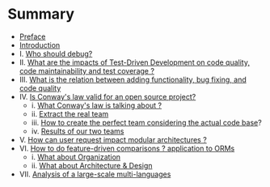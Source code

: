 # Summary

* [Preface](README.md)
* [Introduction](Introduction.md)
* I. [Who should debug?](who-should-debug.md) 
* II. [What are the impacts of Test-Driven Development on code quality, code maintainability and test coverage ?](what-are-the-impacts-of-test-driven-development-on-code-quality-code-maintainability-and-test-coverage-.md) 
* III. [What is the relation between adding functionality, bug fixing, and code quality](what-is-the-relation-between-adding-functionality-bug-fixing-and-code-quality.md)
* IV. [Is Conway's law valid for an open source project?](what-is-the-impact-of-the-structure-teams-organisation-on-the-code-and-vice-versa-.md)    
  * i. [What Conway's law is talking about ?](verify-the-suitability-between-the-ideal-teams-and-those-extracted-from-the-project-documentation.md)     
  * ii. [Extract the real team](final-version-what-about-the-team-structure.md)     
  * iii. [How to create the perfect team considering the actual code base](o.md)?     
  * iv. [Results of our two teams](a.md)
* V. [How can user request impact modular architectures ?](how-can-user-request-impact-modular-architectures-.md)
* VI. [How to do feature-driven comparisons ? application to ORMs](how-modern-orms-are-developed-nowadays-in-term-of-organization-architecture-and-design-.md) 
  * i. [What about Organization](what-about-organization.md)  
  * ii. [What about Architecture & Design](what-about-architecture--design.md)
* VII. [Analysis of a large-scale multi-languages](node.md)



